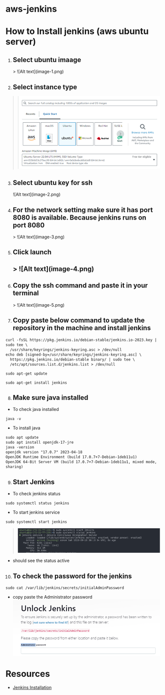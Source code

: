 # aws-jenkins

# How to Install jenkins (aws ubuntu server)

1. <h2>Select ubuntu imaage </h2>
   > ![Alt text](image-1.png)

2. <h2> Select instance type </h2>

> ![Alt text](image.png)

3. <h2>Select ubuntu key for ssh</h2>
   ![Alt text](image-2.png)

4. <h2>For the network setting make sure it has port 8080 is available. Because jenkins runs on port 8080</h2>
   > ![Alt text](image-3.png)

5. <h2>Click launch<h2>
   > ![Alt text](image-4.png)

6. <h2>Copy the ssh command and paste it in your terminal</h2>
   > ![Alt text](image-5.png)

7. <h2>Copy paste below command to update the repository in the machine and install jenkins</h2>

```
curl -fsSL https://pkg.jenkins.io/debian-stable/jenkins.io-2023.key | sudo tee \
  /usr/share/keyrings/jenkins-keyring.asc > /dev/null
echo deb [signed-by=/usr/share/keyrings/jenkins-keyring.asc] \
  https://pkg.jenkins.io/debian-stable binary/ | sudo tee \
  /etc/apt/sources.list.d/jenkins.list > /dev/null
```

```
sudo apt-get update
```

```
sudo apt-get install jenkins
```

8. <h2>Make sure java installed</h2>

- To check java installed

```
java -v
```

- To install java

```
sudo apt update
sudo apt install openjdk-17-jre
java -version
openjdk version "17.0.7" 2023-04-18
OpenJDK Runtime Environment (build 17.0.7+7-Debian-1deb11u1)
OpenJDK 64-Bit Server VM (build 17.0.7+7-Debian-1deb11u1, mixed mode, sharing)
```

9. <h2>Start Jenkins</h2>

- To check jenkins status

```
sudo systemctl status jenkins
```

- To start jenkins service

```
sudo systemctl start jenkins
```

> ![Alt text](image-6.png)

- should see the status active

10. <h2>To check the password for the jenkins</h2>

```
sudo cat /var/lib/jenkins/secrets/initialAdminPassword
```

- copy paste the Administrator password
  ![Alt text](image-7.png)

# Resources

 * <a href="https://www.jenkins.io/doc/book/installing/linux/#debianubuntu">Jenkins Installation</a>
